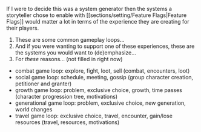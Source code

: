 If I were to decide this was a system generator then the systems a storyteller chose to enable with [[sections/setting/Feature Flags|Feature Flags]] would matter a lot in terms of the experience they are creating for their players. 

1. These are some common gameplay loops...
2. And if you were wanting to support one of these experiences, these are the systems you would want to (de)emphasize...
3. For *these* reasons... (not filled in right now)

- combat game loop: explore, fight, loot, sell (combat, encounters, loot)
- social game loop: schedule, meeting, gossip (group character creation, petitioner and granter)
- growth game loop: problem, exclusive choice, growth, time passes (character progression tree, motivations)
- generational game loop: problem, exclusive choice, new generation, world changes
- travel game loop: exclusive choice, travel, encounter, gain/lose resources (travel, resources, motivations)

